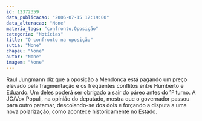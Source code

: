 ```yaml
---
id: 12372359
data_publicacao: "2006-07-15 12:19:00"
data_alteracao: "None"
materia_tags: "confronto,Oposição"
categoria: "Notícias"
title: "O confronto na oposição"
sutia: "None"
chapeu: "None"
autor: "None"
imagem: "None"
---
```

<p>Raul Jungmann diz que a oposição a Mendonça está pagando um preço elevado pela fragmentação e os freqüentes conflitos entre Humberto e Eduardo. Um deles poderá ser obrigado a sair do páreo antes do 1º turno. A JC/Vox Populi, na opinião do deputado, mostra que o governador passou para outro patamar, descolando-se dos dois e forçando a disputa a uma nova polarização, como acontece historicamente no Estado. <BR> </p>
